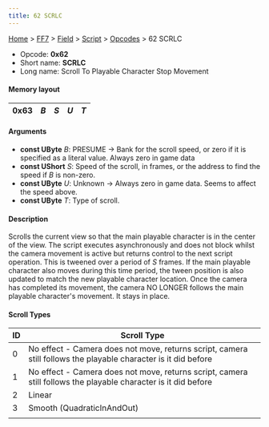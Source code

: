 ```yaml
---
title: 62 SCRLC
---
```


[Home](Main%20Page.md) > [FF7](FF7.md) > [Field](FF7/Field.md) > [Script](FF7/Field/Script.md) > [Opcodes](FF7/Field/Script/Opcodes.md) > 62 SCRLC

-   Opcode: **0x62**
-   Short name: **SCRLC**
-   Long name: Scroll To Playable Character Stop Movement

#### Memory layout

| 0x63 | *B* | *S* | *U* | *T* |
|------|-----|-----|-----|-----|

#### Arguments

-   **const UByte** *B*: PRESUME -&gt; Bank for the scroll speed, or
    zero if it is specified as a literal value. Always zero in game data
-   **const UShort** *S*: Speed of the scroll, in frames, or the address
    to find the speed if *B* is non-zero.
-   **const UByte** *U*: Unknown -&gt; Always zero in game data. Seems
    to affect the speed above.
-   **const UByte** *T*: Type of scroll.

#### Description

Scrolls the current view so that the main playable character is in the
center of the view. The script executes asynchronously and does not
block whilst the camera movement is active but returns control to the
next script operation. This is tweened over a period of *S* frames. If
the main playable character also moves during this time period, the
tween position is also updated to match the new playable character
location. Once the camera has completed its movement, the camera NO
LONGER follows the main playable character's movement. It stays in
place.

#### Scroll Types

| ID  | Scroll Type                                                                                                    |
|-----|----------------------------------------------------------------------------------------------------------------|
| 0   | No effect - Camera does not move, returns script, camera still follows the playable character is it did before |
| 1   | No effect - Camera does not move, returns script, camera still follows the playable character is it did before |
| 2   | Linear                                                                                                         |
| 3   | Smooth (QuadraticInAndOut)                                                                                     |
|     |                                                                                                                |
